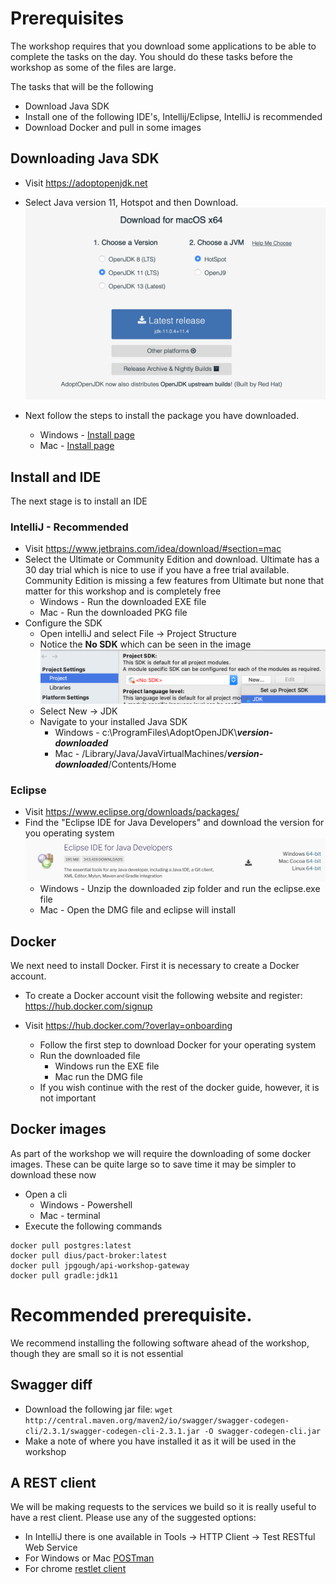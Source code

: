 # Prerequisites
The workshop requires that you download some applications to be able to complete the tasks on the day.
You should do these tasks before the workshop as some of the files are large.

The tasks that will be the following
* Download Java SDK
* Install one of the following IDE's, Intellij/Eclipse, IntelliJ is recommended
* Download Docker and pull in some images

## Downloading Java SDK
   
   * Visit https://adoptopenjdk.net
   
   * Select Java version 11, Hotspot and then Download.
    ![Install Java image](images/java_install.png)

   * Next follow the steps to install the package you have downloaded.
      * Windows - [Install page](https://adoptopenjdk.net/installation.html?variant=openjdk11&jvmVariant=hotspot#windows-msi)
      * Mac - [Install page](https://adoptopenjdk.net/installation.html?variant=openjdk11&jvmVariant=hotspot#macos-pkg)

## Install and IDE
The next stage is to install an IDE 

### IntelliJ - Recommended
   * Visit https://www.jetbrains.com/idea/download/#section=mac
   * Select the Ultimate or Community Edition and download. Ultimate has a 30 day trial which is nice to use if you have a free trial available. Community Edition is missing a few features from Ultimate but none that matter for this workshop and is completely free
      * Windows - Run the downloaded EXE file
      * Mac - Run the downloaded PKG file
   * Configure the SDK
      * Open intelliJ and select File -> Project Structure
      * Notice the **No SDK** which can be seen in the image
      ![Setup the SDK](images/no_sdk.png)
      * Select New -> JDK
      * Navigate to your installed Java SDK
         * Windows - c:\ProgramFiles\AdoptOpenJDK\\***version-downloaded***
         * Mac - /Library/Java/JavaVirtualMachines/***version-downloaded***/Contents/Home

### Eclipse
   * Visit https://www.eclipse.org/downloads/packages/
   * Find the "Eclipse IDE for Java Developers" and download the version for you operating system
   ![Eclipse download](images/eclipse_install.png)
      * Windows - Unzip the downloaded zip folder and run the eclipse.exe file
      * Mac - Open the DMG file and eclipse will install

## Docker
We next need to install Docker. First it is necessary to create a Docker account.

* To create a Docker account visit the following website and register: https://hub.docker.com/signup

* Visit https://hub.docker.com/?overlay=onboarding
   * Follow the first step to download Docker for your operating system
   * Run the downloaded file
      * Windows run the EXE file
      * Mac run the DMG file
   * If you wish continue with the rest of the docker guide, however, it is not important

## Docker images
As part of the workshop we will require the downloading of some docker images. These can be quite large so to save time it may be simpler to download these now

   * Open a cli
      * Windows - Powershell
      * Mac - terminal
   * Execute the following commands
   ```docker
   docker pull postgres:latest
   docker pull dius/pact-broker:latest
   docker pull jpgough/api-workshop-gateway
   docker pull gradle:jdk11
   ```

# Recommended prerequisite.
We recommend installing the following software ahead of the workshop, though they are small so it is not essential

## Swagger diff

   * Download the following jar file: `wget http://central.maven.org/maven2/io/swagger/swagger-codegen-cli/2.3.1/swagger-codegen-cli-2.3.1.jar -O swagger-codegen-cli.jar`
   * Make a note of where you have installed it as it will be used in the workshop

## A REST client
We will be making requests to the services we build so it is really useful to have a rest client. Please use any of the suggested options:
   * In IntelliJ there is one available in Tools -> HTTP Client -> Test RESTful Web Service
   * For Windows or Mac [POSTman](https://www.getpostman.com/downloads/)
   * For chrome [restlet client](https://chrome.google.com/webstore/detail/restlet-client-rest-api-t/aejoelaoggembcahagimdiliamlcdmfm?hl=en)
